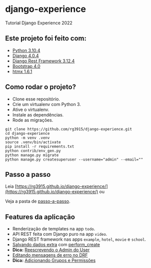 # django-experience

Tutorial Django Experience 2022

## Este projeto foi feito com:

* [Python 3.10.4](https://www.python.org/)
* [Django 4.0.4](https://www.djangoproject.com/)
* [Django Rest Framework 3.12.4](https://www.django-rest-framework.org/)
* [Bootstrap 4.0](https://getbootstrap.com/)
* [htmx 1.6.1](https://htmx.org/)

## Como rodar o projeto?

* Clone esse repositório.
* Crie um virtualenv com Python 3.
* Ative o virtualenv.
* Instale as dependências.
* Rode as migrações.

```
git clone https://github.com/rg3915/django-experience.git
cd django-experience
python -m venv .venv
source .venv/bin/activate
pip install -r requirements.txt
python contrib/env_gen.py
python manage.py migrate
python manage.py createsuperuser --username="admin" --email=""
```

## Passo a passo

Leia [https://rg3915.github.io/django-experience/](https://rg3915.github.io/django-experience/) ou

Veja a pasta de [passo-a-passo](https://github.com/rg3915/django-experience/tree/main/passo-a-passo).


## Features da aplicação

* Renderização de templates na app `todo`.
* API REST feita com Django puro na app `video`.
* Django REST framework nas apps `example`, `hotel`, `movie` e `school`.
* [Salvando dados extra](https://github.com/rg3915/django-experience/blob/main/passo-a-passo/08_drf_salvando_dados_extra.md) com [perform_create](https://www.django-rest-framework.org/tutorial/4-authentication-and-permissions/#associating-snippets-with-users)
* **Dica:** [Reescrevendo o Admin do User](https://github.com/rg3915/django-experience/blob/main/passo-a-passo/10_reescrevendo_admin_user.md)
* [Editando mensagens de erro no DRF](https://github.com/rg3915/django-experience/blob/main/passo-a-passo/12_drf_editando_mensagens_erro.md)
* **Dica:** [Adicionando Grupos e Permissões](https://github.com/rg3915/django-experience/blob/main/passo-a-passo/14_grupos_permissoes.md)
